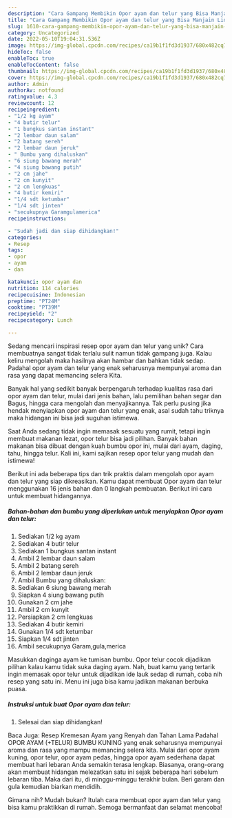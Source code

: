 ```yaml
---
description: "Cara Gampang Membikin Opor ayam dan telur yang Bisa Manjain Lidah"
title: "Cara Gampang Membikin Opor ayam dan telur yang Bisa Manjain Lidah"
slug: 1610-cara-gampang-membikin-opor-ayam-dan-telur-yang-bisa-manjain-lidah
category: Uncategorized
date: 2022-05-10T19:04:31.536Z
image: https://img-global.cpcdn.com/recipes/ca19b1f1fd3d1937/680x482cq70/opor-ayam-dan-telur-foto-resep-utama.jpg
hideToc: false
enableToc: true
enableTocContent: false
thumbnail: https://img-global.cpcdn.com/recipes/ca19b1f1fd3d1937/680x482cq70/opor-ayam-dan-telur-foto-resep-utama.jpg
cover: https://img-global.cpcdn.com/recipes/ca19b1f1fd3d1937/680x482cq70/opor-ayam-dan-telur-foto-resep-utama.jpg
author: Admin
authorAv: notfound
ratingvalue: 4.3
reviewcount: 12
recipeingredient:
- "1/2 kg ayam"
- "4 butir telur"
- "1 bungkus santan instant"
- "2 lembar daun salam"
- "2 batang sereh"
- "2 lembar daun jeruk"
- " Bumbu yang dihaluskan"
- "6 siung bawang merah"
- "4 siung bawang putih"
- "2 cm jahe"
- "2 cm kunyit"
- "2 cm lengkuas"
- "4 butir kemiri"
- "1/4 sdt ketumbar"
- "1/4 sdt jinten"
- "secukupnya Garamgulamerica"
recipeinstructions:

- "Sudah jadi dan siap dihidangkan!"
categories:
- Resep
tags:
- opor
- ayam
- dan

katakunci: opor ayam dan 
nutrition: 114 calories
recipecuisine: Indonesian
preptime: "PT24M"
cooktime: "PT39M"
recipeyield: "2"
recipecategory: Lunch

---
```





Sedang mencari inspirasi resep opor ayam dan telur yang unik? Cara membuatnya sangat tidak terlalu sulit namun tidak gampang juga. Kalau keliru mengolah maka hasilnya akan hambar dan bahkan tidak sedap. Padahal opor ayam dan telur yang enak seharusnya mempunyai aroma dan rasa yang dapat memancing selera Kita.





Banyak hal yang sedikit banyak berpengaruh terhadap kualitas rasa dari opor ayam dan telur, mulai dari jenis bahan, lalu pemilihan bahan segar dan Bagus, hingga cara mengolah dan menyajikannya. Tak perlu pusing jika hendak menyiapkan opor ayam dan telur yang enak,      asal sudah tahu triknya maka hidangan ini bisa jadi suguhan istimewa.














Saat Anda sedang tidak ingin memasak sesuatu yang rumit, tetapi ingin membuat makanan lezat, opor telur bisa jadi pilihan. Banyak bahan makanan bisa dibuat dengan kuah bumbu opor ini, mulai dari ayam, daging, tahu, hingga telur. Kali ini, kami sajikan resep opor telur yang mudah dan istimewa!






Berikut ini ada beberapa tips dan trik praktis dalam mengolah opor ayam dan telur yang siap dikreasikan. Kamu dapat membuat Opor ayam dan telur menggunakan 16 jenis bahan dan 0 langkah pembuatan. Berikut ini cara untuk membuat hidangannya.

<!--inarticleads1-->

##### Bahan-bahan dan bumbu yang diperlukan untuk menyiapkan Opor ayam dan telur:

1. Sediakan 1/2 kg ayam
1. Sediakan 4 butir telur
1. Sediakan 1 bungkus santan instant
1. Ambil 2 lembar daun salam
1. Ambil 2 batang sereh
1. Ambil 2 lembar daun jeruk
1. Ambil  Bumbu yang dihaluskan:
1. Sediakan 6 siung bawang merah
1. Siapkan 4 siung bawang putih
1. Gunakan 2 cm jahe
1. Ambil 2 cm kunyit
1. Persiapkan 2 cm lengkuas
1. Sediakan 4 butir kemiri
1. Gunakan 1/4 sdt ketumbar
1. Siapkan 1/4 sdt jinten
1. Ambil secukupnya Garam,gula,merica


Masukkan daginga ayam ke tumisan bumbu. Opor telur cocok dijadikan pilihan kalau kamu tidak suka daging ayam. Nah, buat kamu yang tertarik ingin memasak opor telur untuk dijadikan ide lauk sedap di rumah, coba nih resep yang satu ini. Menu ini juga bisa kamu jadikan makanan berbuka puasa. 

<!--inarticleads2-->

##### Instruksi untuk buat Opor ayam dan telur:


1. Selesai dan siap dihidangkan!

Baca Juga: Resep Kremesan Ayam yang Renyah dan Tahan Lama Padahal OPOR AYAM (+TELUR) BUMBU KUNING yang enak seharusnya mempunyai aroma dan rasa yang mampu memancing selera kita. Mulai dari opor ayam kuning, opor telur, opor ayam pedas, hingga opor ayam sederhana dapat membuat hari lebaran Anda semakin terasa lengkap. Biasanya, orang-orang akan membuat hidangan melezatkan satu ini sejak beberapa hari sebelum lebaran tiba. Maka dari itu, di minggu-minggu terakhir bulan. Beri garam dan gula kemudian biarkan mendidih. 

Gimana nih? Mudah bukan? Itulah cara membuat opor ayam dan telur yang bisa kamu praktikkan di rumah. Semoga bermanfaat dan selamat mencoba!
